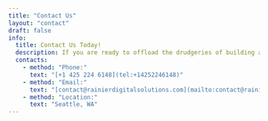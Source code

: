```yaml
---
title: "Contact Us"
layout: "contact"
draft: false
info: 
  title: Contact Us Today!
  description: If you are ready to offload the drudgeries of building and maintaining your websites so you can run your business, send us a message to setup a call to discuss your needs.
  contacts: 
    - method: "Phone:"
      text: "[+1 425 224 6148](tel:+14252246148)"
    - method: "Email:"
      text: "[contact@rainierdigitalsolutions.com](mailto:contact@rainierdigitalsolutions.com)"
    - method: "Location:"
      text: "Seattle, WA"
---
```

